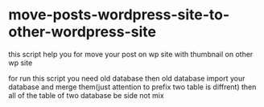 # move-posts-wordpress-site-to-other-wordpress-site
this script help you for move your post on wp site with thumbnail on other wp site

for run this script you need old database 
then old database import your database and merge them(just attention to prefix two table is diffrent) then all of the table of two database be side not mix